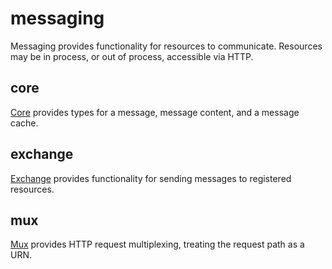 # messaging

Messaging provides functionality for resources to communicate. Resources may be in process, or out of process, accessible via HTTP. 

## core
[Core][corepkg] provides types for a message, message content, and a message cache.

## exchange
[Exchange][exchangepkg] provides functionality for sending messages to registered resources.

## mux
[Mux][muxpkg] provides HTTP request multiplexing, treating the request path as a URN. 

[corepkg]: <https://pkg.go.dev/github.com/advanced-go/messaging/core>
[exchangepkg]: <https://pkg.go.dev/github.com/advanced-go/messaging/exchange>
[muxpkg]: <https://pkg.go.dev/github.com/advanced-go/messaging/mux>
